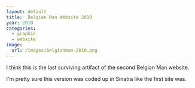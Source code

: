 ```yaml
---
layout: default
title:  Belgian Man Website 2010
year: 2010
categories:
  - graphic
  - website
image:
  url: /images/belgianman-2010.png
---
```

I think this is the last surviving artifact of the second Belgian Man website.

I'm pretty sure this version was coded up in Sinatra like the first site was.

